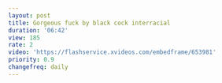 ```yaml
---
layout: post
title: Gorgeous fuck by black cock interracial
duration: '06:42'
view: 185
rate: 2
video: 'https://flashservice.xvideos.com/embedframe/653981'
priority: 0.9
changefreq: daily
---
```

